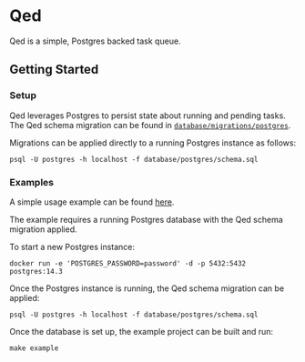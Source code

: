 # Qed

Qed is a simple, Postgres backed task queue.

## Getting Started

### Setup

Qed leverages Postgres to persist state about running and pending tasks. The
Qed schema migration can be found in
[`database/migrations/postgres`](https://github.com/progbits/qed/tree/main/database/postgres).

Migrations can be applied directly to a running Postgres instance as follows:

```shell
psql -U postgres -h localhost -f database/postgres/schema.sql
```

### Examples

A simple usage example can be found [here](https://github.com/progbits/qed/tree/main/examples).

The example requires a running Postgres database with the Qed schema migration applied.

To start a new Postgres instance:

```shell
docker run -e 'POSTGRES_PASSWORD=password' -d -p 5432:5432 postgres:14.3
```

Once the Postgres instance is running, the Qed schema migration can be applied:

```shell
psql -U postgres -h localhost -f database/postgres/schema.sql
```

Once the database is set up, the example project can be built and run:

```shell
make example
```
